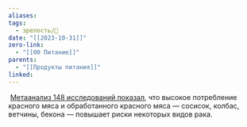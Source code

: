 ```yaml
---
aliases: 
tags:
  - зрелость/🌱
date: "[[2023-10-31]]"
zero-link:
  - "[[00 Питание]]"
parents:
  - "[[Продукты питания]]"
linked:
---
```

 [Метаанализ 148 исследований показал](https://link.springer.com/article/10.1007/s10654-021-00741-9), что высокое потребление красного мяса и обработанного красного мяса — сосисок, колбас, ветчины, бекона — повышает риски некоторых видов рака.